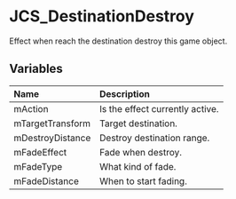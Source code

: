 # JCS_DestinationDestroy

Effect when reach the destination destroy this game object.

## Variables

| Name             | Description                     |
|:-----------------|:--------------------------------|
| mAction          | Is the effect currently active. |
| mTargetTransform | Target destination.             |
| mDestroyDistance | Destroy destination range.      |
| mFadeEffect      | Fade when destroy.              |
| mFadeType        | What kind of fade.              |
| mFadeDistance    | When to start fading.           |
